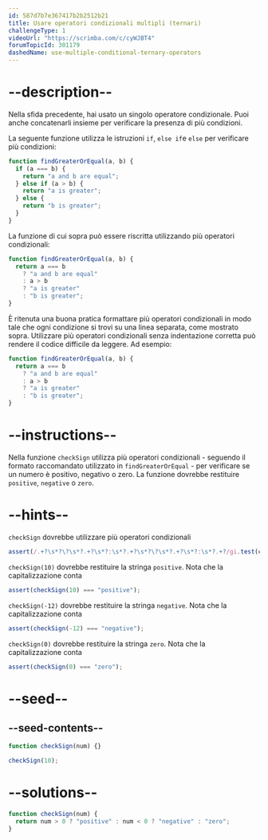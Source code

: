 ```yaml
---
id: 587d7b7e367417b2b2512b21
title: Usare operatori condizionali multipli (ternari)
challengeType: 1
videoUrl: "https://scrimba.com/c/cyWJBT4"
forumTopicId: 301179
dashedName: use-multiple-conditional-ternary-operators
---
```


# --description--

Nella sfida precedente, hai usato un singolo operatore condizionale. Puoi anche concatenarli insieme per verificare la presenza di più condizioni.

La seguente funzione utilizza le istruzioni `if`, `else if`e `else` per verificare più condizioni:

```js
function findGreaterOrEqual(a, b) {
  if (a === b) {
    return "a and b are equal";
  } else if (a > b) {
    return "a is greater";
  } else {
    return "b is greater";
  }
}
```

La funzione di cui sopra può essere riscritta utilizzando più operatori condizionali:

```js
function findGreaterOrEqual(a, b) {
  return a === b
    ? "a and b are equal"
    : a > b
    ? "a is greater"
    : "b is greater";
}
```

È ritenuta una buona pratica formattare più operatori condizionali in modo tale che ogni condizione si trovi su una linea separata, come mostrato sopra. Utilizzare più operatori condizionali senza indentazione corretta può rendere il codice difficile da leggere. Ad esempio:

```js
function findGreaterOrEqual(a, b) {
  return a === b
    ? "a and b are equal"
    : a > b
    ? "a is greater"
    : "b is greater";
}
```

# --instructions--

Nella funzione `checkSign` utilizza più operatori condizionali - seguendo il formato raccomandato utilizzato in `findGreaterOrEqual` - per verificare se un numero è positivo, negativo o zero. La funzione dovrebbe restituire `positive`, `negative` o `zero`.

# --hints--

`checkSign` dovrebbe utilizzare più operatori condizionali

```js
assert(/.+?\s*?\?\s*?.+?\s*?:\s*?.+?\s*?\?\s*?.+?\s*?:\s*?.+?/gi.test(code));
```

`checkSign(10)` dovrebbe restituire la stringa `positive`. Nota che la capitalizzazione conta

```js
assert(checkSign(10) === "positive");
```

`checkSign(-12)` dovrebbe restituire la stringa `negative`. Nota che la capitalizzazione conta

```js
assert(checkSign(-12) === "negative");
```

`checkSign(0)` dovrebbe restituire la stringa `zero`. Nota che la capitalizzazione conta

```js
assert(checkSign(0) === "zero");
```

# --seed--

## --seed-contents--

```js
function checkSign(num) {}

checkSign(10);
```

# --solutions--

```js
function checkSign(num) {
  return num > 0 ? "positive" : num < 0 ? "negative" : "zero";
}
```
